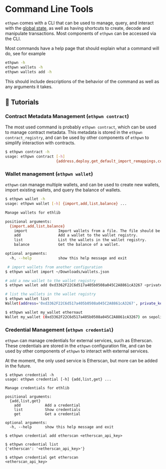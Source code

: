# Command Line Tools
`ethpwn` comes with a CLI that can be used to manage, query, and interact with the [global state](/ethpwn/ethpwn/global_state/), as well as having shortcuts to create, decode and manipulate transactions. Most components of `ethpwn` can be accessed via the CLI.

Most commands have a help page that should explain what a command will do, see for example
```bash
ethpwn -h
ethpwn wallets -h
ethpwn wallets add -h
```
This should include descriptions of the behavior of the command as well as any arguments it takes.

## 🐥 Tutorials

### Contract Metadata Management (`ethpwn contract`)

The most used command is probably `ethpwn contract`, which can be used to manage contract metadata. This metadata is stored in the `ethpwn contract_registry`, and can be used by other components of `ethpwn` to simplify interaction with contracts.

```bash
$ ethpwn contract -h
usage: ethpwn contract [-h]
                       {address,deploy,get_default_import_remappings,compile,convert_registry,register,fetch_verified_contract_source,decode_calldata,name} ...
```

### Wallet management (`ethpwn wallet`)

`ethpwn` can manage multiple wallets, and can be used to create new wallets, import existing wallets, and query the balance of wallets.

```bash
$ ethpwn wallet -h
usage: ethpwn wallet [-h] {import,add,list,balance} ...

Manage wallets for ethlib

positional arguments:
  {import,add,list,balance}
    import              Import wallets from a file. The file should be a JSON file with a list of wallet objects.
    add                 Add a wallet to the wallet registry.
    list                List the wallets in the wallet registry.
    balance             Get the balance of a wallet.

optional arguments:
  -h, --help            show this help message and exit

 # import wallets from another configuration
$ ethpwn wallet import ~/Downloads/wallets.json

# add a new wallet to the wallet registry
$ ethpwn wallet add 0xd3362F22C6d517a405b0508a045C2A8861cA3267 <private_key> --name my_wallet --description "The best wallet ever" --network sepolia

# list the wallets in the wallet registry
$ ethpwn wallet list
Wallet(address='0xd3362F22C6d517a405b0508a045C2A8861cA3267', private_key=<blinded>, name='my_wallet', description="The best wallet ever", network='sepolia')

$ ethpwn wallet my_wallet ethernaut
Wallet my_wallet (0xd3362F22C6d517a405b0508a045C2A8861cA3267) on sepolia has 4.784452377989923737 ether (4784452377989923737 wei)
```

### Credential Management (`ethpwn credential`)

`ethpwn` can manage credentials for external services, such as Etherscan. These credentials are stored in the `ethpwn` configuration file, and can be used by other components of `ethpwn` to interact with external services.

At the moment, the only used service is Etherscan, but more can be added in the future.

```
$ ethpwn credential -h
usage: ethpwn credential [-h] {add,list,get} ...

Manage credentials for ethlib

positional arguments:
  {add,list,get}
    add           Add a credential
    list          Show credentials
    get           Get a credential

optional arguments:
  -h, --help      show this help message and exit

$ ethpwn credential add etherscan <etherscan_api_key>

$ ethpwn credential list
{'etherscan': '<etherscan_api_key>'}

$ ethpwn credential get etherscan
<etherscan_api_key>
```